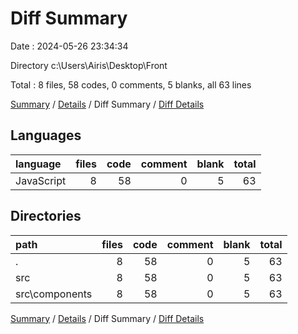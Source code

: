 # Diff Summary

Date : 2024-05-26 23:34:34

Directory c:\\Users\\Airis\\Desktop\\Front

Total : 8 files,  58 codes, 0 comments, 5 blanks, all 63 lines

[Summary](results.md) / [Details](details.md) / Diff Summary / [Diff Details](diff-details.md)

## Languages
| language | files | code | comment | blank | total |
| :--- | ---: | ---: | ---: | ---: | ---: |
| JavaScript | 8 | 58 | 0 | 5 | 63 |

## Directories
| path | files | code | comment | blank | total |
| :--- | ---: | ---: | ---: | ---: | ---: |
| . | 8 | 58 | 0 | 5 | 63 |
| src | 8 | 58 | 0 | 5 | 63 |
| src\\components | 8 | 58 | 0 | 5 | 63 |

[Summary](results.md) / [Details](details.md) / Diff Summary / [Diff Details](diff-details.md)